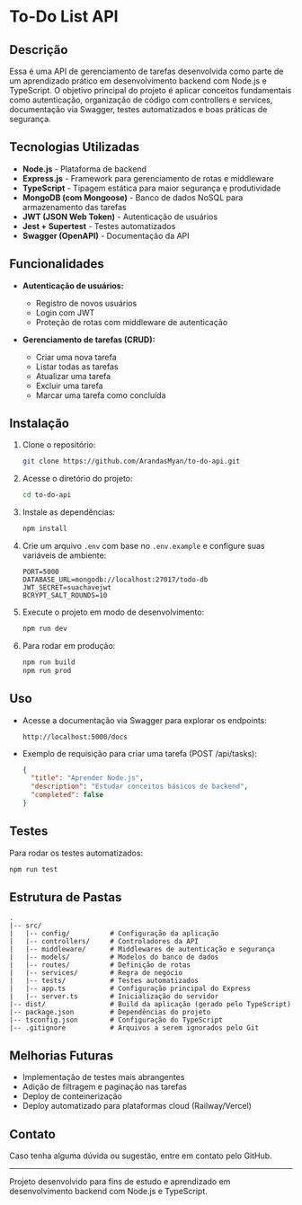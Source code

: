 # To-Do List API

## Descrição
Essa é uma API de gerenciamento de tarefas desenvolvida como parte de um aprendizado prático em desenvolvimento backend com Node.js e TypeScript. O objetivo principal do projeto é aplicar conceitos fundamentais como autenticação, organização de código com controllers e services, documentação via Swagger, testes automatizados e boas práticas de segurança.

## Tecnologias Utilizadas
- **Node.js** - Plataforma de backend
- **Express.js** - Framework para gerenciamento de rotas e middleware
- **TypeScript** - Tipagem estática para maior segurança e produtividade
- **MongoDB (com Mongoose)** - Banco de dados NoSQL para armazenamento das tarefas
- **JWT (JSON Web Token)** - Autenticação de usuários
- **Jest + Supertest** - Testes automatizados
- **Swagger (OpenAPI)** - Documentação da API

## Funcionalidades
- **Autenticação de usuários:**
  - Registro de novos usuários
  - Login com JWT
  - Proteção de rotas com middleware de autenticação

- **Gerenciamento de tarefas (CRUD):**
  - Criar uma nova tarefa
  - Listar todas as tarefas
  - Atualizar uma tarefa
  - Excluir uma tarefa
  - Marcar uma tarefa como concluída

## Instalação

1. Clone o repositório:
   ```bash
   git clone https://github.com/ArandasMyan/to-do-api.git
   ```

2. Acesse o diretório do projeto:
   ```bash
   cd to-do-api
   ```

3. Instale as dependências:
   ```bash
   npm install
   ```

4. Crie um arquivo `.env` com base no `.env.example` e configure suas variáveis de ambiente:
   ```env
   PORT=5000
   DATABASE_URL=mongodb://localhost:27017/todo-db
   JWT_SECRET=suachavejwt
   BCRYPT_SALT_ROUNDS=10
   ```

5. Execute o projeto em modo de desenvolvimento:
   ```bash
   npm run dev
   ```

6. Para rodar em produção:
   ```bash
   npm run build
   npm run prod
   ```

## Uso

- Acesse a documentação via Swagger para explorar os endpoints:
  ```
  http://localhost:5000/docs
  ```

- Exemplo de requisição para criar uma tarefa (POST /api/tasks):
  ```json
  {
    "title": "Aprender Node.js",
    "description": "Estudar conceitos básicos de backend",
    "completed": false
  }
  ```

## Testes
Para rodar os testes automatizados:

```bash
npm run test
```

## Estrutura de Pastas
```
.
|-- src/
|   |-- config/          # Configuração da aplicação
|   |-- controllers/     # Controladores da API
|   |-- middleware/      # Middlewares de autenticação e segurança
|   |-- models/          # Modelos do banco de dados
|   |-- routes/          # Definição de rotas
|   |-- services/        # Regra de negócio
|   |-- tests/           # Testes automatizados
|   |-- app.ts           # Configuração principal do Express
|   |-- server.ts        # Inicialização do servidor
|-- dist/                # Build da aplicação (gerado pelo TypeScript)
|-- package.json         # Dependências do projeto
|-- tsconfig.json        # Configuração do TypeScript
|-- .gitignore           # Arquivos a serem ignorados pelo Git
```

## Melhorias Futuras
- Implementação de testes mais abrangentes
- Adição de filtragem e paginação nas tarefas
- Deploy de conteinerização
- Deploy automatizado para plataformas cloud (Railway/Vercel)

## Contato
Caso tenha alguma dúvida ou sugestão, entre em contato pelo GitHub.

---
Projeto desenvolvido para fins de estudo e aprendizado em desenvolvimento backend com Node.js e TypeScript.

